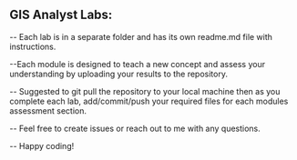 ## GIS Analyst Labs:

-- Each lab is in a separate folder and has its own readme.md file with instructions.

--Each module is designed to teach a new concept and assess your understanding by uploading your results to the repository.

-- Suggested to git pull the repository to your local machine then as you complete each lab, add/commit/push your required files for each modules assessment section.

-- Feel free to create issues or reach out to me with any questions.

-- Happy coding!


